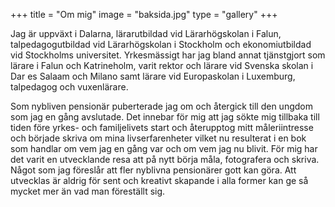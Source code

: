 +++
title = "Om mig"
image = "baksida.jpg"
type = "gallery"
+++

Jag är uppväxt i Dalarna, lärarutbildad vid Lärarhögskolan i Falun, talpedagogutbildad vid Lärarhögskolan i Stockholm och ekonomiutbildad vid Stockholms universitet. Yrkesmässigt har jag bland annat tjänstgjort som lärare i Falun och Katrineholm, varit rektor och lärare vid Svenska skolan i Dar es Salaam och Milano samt lärare vid Europaskolan i Luxemburg, talpedagog och vuxenlärare.  

Som nybliven pensionär puberterade jag om och återgick till den ungdom som jag en gång avslutade. Det innebar för mig att jag sökte mig tillbaka till tiden före yrkes- och familjelivets start och återupptog mitt måleriintresse och började skriva om mina livserfarenheter vilket nu resulterat i en bok som handlar om vem jag en gång var och om vem jag nu blivit. För mig har det varit en utvecklande resa att på nytt börja måla, fotografera och skriva. Något som jag föreslår att fler nyblivna pensionärer gott kan göra. Att utvecklas är aldrig för sent och kreativt skapande i alla former kan ge så mycket mer än vad man föreställt sig.
